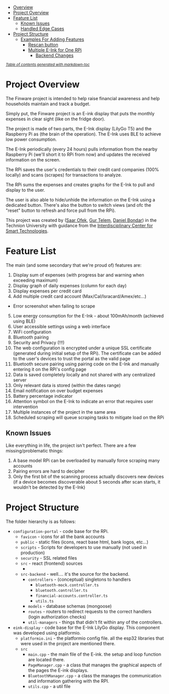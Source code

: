 - [Overview](#overview)
- [Project Overview](#project-overview)
- [Feature List](#feature-list)
  * [Known Issues](#known-issues)
  * [Handled Edge Cases](#handled-edge-cases)
- [Project Structure](#project-structure)
  * [Examples For Adding Features](#examples-for-adding-features)
    + [Rescan button](#rescan-button)
    + [Multiple E-Ink for One RPi](#multiple-e-ink-for-one-rpi)
      - [Backend Changes](#backend-changes)

<small><i><a href='http://ecotrust-canada.github.io/markdown-toc/'>Table of contents generated with markdown-toc</a></i></small>

# Project Overview

The Finware project is intended to help raise financial awareness and help households maintain and track a budget.

Simply put, the Finware project is an E-ink display that puts the monthly expenses in clear sight (like on the fridge door).

The project is made of two parts, the E-Ink display (LilyGo T5) and the Raspberry Pi as (the brain of the operation). The E-Ink uses BLE to achieve low power consumption.

The E-Ink periodically (every 24 hours) pulls information from the nearby Raspberry Pi (we'll short it to RPi from now) and updates the received information on the screen.

The RPi saves the user's credentials to their credit card companies (100% locally) and scans (scrapes) for transactions to analyze.

The RPi sums the expenses and creates graphs for the E-Ink to pull and display to the user.

The user is also able to hide/unhide the information on the E-Ink using a dedicated button. There's also the button to switch views (and ofc the "reset" button to refresh and force pull from the RPi).

This project was created by ([Saar Ofek](https://github.com/saar111), [Gur Telem](https://github.com/gur111), [Daniel Bondar](https://github.com/danibondar)) in the Technion University with guidance from the [Interdisciplinary Center for Smart Technologies](https://icst.cs.technion.ac.il/).

# Feature List

The main (and some secondary that we're proud of) features are:

1. Display sum of expenses (with progress bar and warning when exceeding maximum)
2. Display graph of daily expenses (column for each day)
3. Display expenses per credit card
4. Add multiple credit card account (Max/Cal/Isracard/Amex/etc...)
  * Error screenshot when failing to scrape
5. Low energy consumption for the E-Ink - about 100mAh/month (achieved using BLE)
6. User accessible settings using a web interface
7. WiFi configuration
8. Bluetooth pairing
9. Security and Privacy (!!!)
10. The web configuration is encrypted under a unique SSL certificate (generated during initial setup of the RPi).
    The certificate can be added to the user's devices to trust the portal as the valid page
11. Bluetooth secure pairing using pairing code on the E-Ink and manually entering it on the RPi's config page
12. Data is saved completely locally and not shared with any centralized server
13. Only relevant data is stored (within the dates range)
14. Email notification on over budget expenses
15. Battery percentage indicator
16. Attention symbol on the E-Ink to indicate an error that requires user intervention
17. Multiple instances of the project in the same area 
18. Scheduled scraping will queue scraping tasks to mitigate load on the RPi
## Known Issues

Like everything in life, the project isn't perfect. There are a few missing/problematic things:

1. A base model RPi can be overloaded by manually force scraping many accounts
2. Pairing errors are hard to decipher
3. Only the first bit of the scanning process actually discovers new devices (if a device becomes discoverable about 5 seconds after scan starts, it wouldn't be detected by the E-Ink)

# Project Structure

The folder hierarchy is as follows:

* `configuration-portal` - code base for the RPi.
  * `favicon` - icons for all the bank accounts
  * `public` - static files (icons, react base html, bank logos, etc...)
  * `scripts` - Scripts for developers to use manually (not used in production)
  * `security` - SSL related files
  * `src` - react (frontend) sources
    * <!--TODO…-->
  * `src-backend` - well.... it's the source for the backend.
    * `controllers` - (conceptual) singletons to handlers
      * `bluetooth-mock.controller.ts`
      * `bluetooth.controller.ts`
      * `financial-accounts.controller.ts`
      * `utils.ts`
    * `models` - database schemas (mongoose)
    * `routes` - routers to redirect requests to the correct handlers (login authorization checks)
    * `util-managers` - things that didn't fit within any of the controllers.
* `eink-display` - code base for the E-Ink LilyGo display. This component was developed using platformio.
  * `platformio.ini` - the platformio config file. all the esp32 libraries that were used in the project are mentioned there. 
  * `src` 
    * `main.cpp` - the main file of the E-ink. the setup and loop function are located there. 
    * `PageManager.cpp` - a class that manages the graphical aspects of the pages the E-ink displays. 
    * `BluetoothManager.cpp` - a class the manages the communication and information gathering with the RPI.
    * `utils.cpp` - a util file


